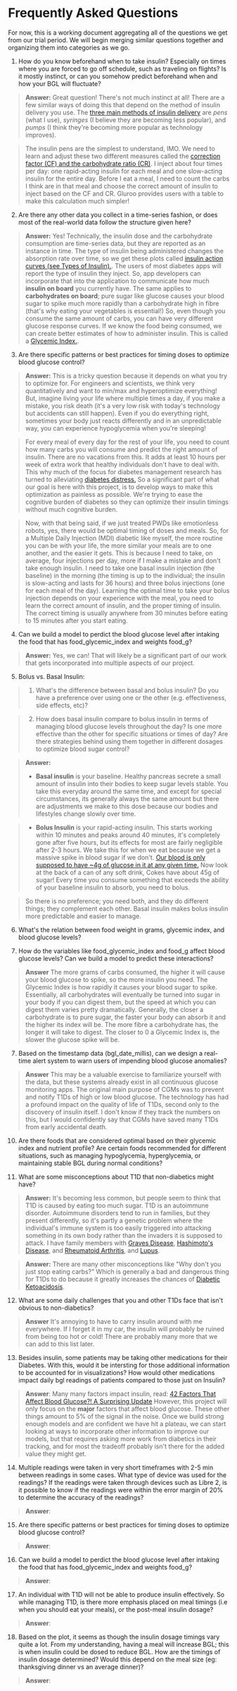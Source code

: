 # Frequently Asked Questions

For now, this is a working document aggregating all of the questions we get from our trial period. We will begin merging similar questions together and organizing them into categories as we go. 

1. How do you know beforehand when to take insulin? Especially on times where you are forced to go off schedule, such as traveling on flights? Is it mostly instinct, or can you somehow predict beforehand when and how your BGL will fluctuate?

> **Answer:** Great question! There's not much instinct at all! There are a few similar ways of doing this that depend on the method of insulin delivery you use. The [three main methods of insulin delivery](https://diabetes.org/about-diabetes/devices-technology/insulin-pens) are _pens_ (what I use), _syringes_ (I believe they are becoming less popular), and _pumps_ (I think they're becoming more popular as technology improves).

> The insulin pens are the simplest to understand, IMO. We need to learn and adjust these two different measures called the [correction factor (CF) and the carbohydrate ratio (CR)](https://www.mountsinai.on.ca/care/lscd/sweet-talk-1/what2019s-a-correction-factor-an-insulin-sensitivity-a-ratio). I inject about four times per day: one rapid-acting insulin for each meal and one slow-acting insulin for the entire day. Before I eat a meal, I need to count the carbs I think are in that meal and choose the correct amount of insulin to inject based on the CF and CR. Gluroo provides users with a table to make this calculation much simpler!

2. Are there any other data you collect in a time-series fashion, or does most of the real-world data follow the structure given here?

> **Answer:** Yes! Technically, the insulin dose and the carbohydrate consumption are time-series data, but they are reported as an instance in time. The type of insulin being administered changes the absorption rate over time, so we get these plots called [insulin action curves (see Types of Insulin).](http://ddi.ucsd.edu/insulearn/terminology.html). The users of most diabetes apps will report the type of insulin they inject. So, app developers can incorporate that into the application to communicate how much **insulin on board** you currently have. The same applies to **carbohydrates on board**; pure sugar like glucose causes your blood sugar to spike much more rapidly than a carbohydrate high in fibre (that's why eating your vegetables is essential!) So, even though you consume the same amount of carbs, you can have very different glucose response curves. If we know the food being consumed, we can create better estimates of how to administer insulin.  This is called a [Glycemic Index.](https://www.diabetes.ca/resources/tools---resources/the-glycemic-index-(gi)).

3. Are there specific patterns or best practices for timing doses to optimize blood glucose control?

> **Answer:** This is a tricky question because it depends on what you try to optimize for. For engineers and scientists, we think very quantitatively and want to min/max and hyperoptimize everything! But, imagine living your life where multiple times a day, if you make a mistake, you risk death (it's a very low risk with today's technology but accidents can still happen). Even if you do everything right, sometimes your body just reacts differently and in an unpredictable way, you can experience hypoglycemia when you're sleeping! 

> For every meal of every day for the rest of your life, you need to count how many carbs you will consume and predict the right amount of insulin. There are no vacations from this. It adds at least 10 hours per week of extra work that healthy individuals don't have to deal with. This why much of the focus for diabetes management research has turned to alleviating [diabetes distress.](https://professional.diabetes.org/sites/default/files/media/ada_mental_health_workbook_chapter_3.pdf) So a significant part of what our goal is here with this project, is to develop ways to make this optimization as painless as possible. We're trying to ease the cognitive burden of diabetes so they can optimize their insulin timings without much cognitive burden. 

> Now, with that being said, if we just treated PWDs like emotionless robots, yes, there would be optimal timing of doses and meals. So, for a Multiple Daily Injection (MDI) diabetic like myself, the more routine you can be with your life, the more similar your meals are to one another, and the easier it gets. This is because I need to take, on average, four injections per day, more if I make a mistake and don't take enough insulin. I need to take one basal insulin injection (the baseline) in the morning (the timing is up to the individual; the insulin is slow-acting and lasts for 36 hours) and three bolus injections (one for each meal of the day). Learning the optimal time to take your bolus injection depends on your experience with the meal, you need to learn the correct amount of insulin, and the proper timing of insulin. The correct timing is usually anywhere from 30 minutes before eating to 15 minutes after you start eating.

4. Can we build a model to perdict the blood glucose level after intaking the food that has food_glycemic_index and weights food_g?

> **Answer:** Yes, we can! That will likely be a significant part of our work that gets incorporated into multiple aspects of our project. 


5. Bolus vs. Basal Insulin: 
> 1. What's the difference between basal and bolus insulin? Do you have a preference over using one or the other (e.g. effectiveness, side effects, etc)? 

> 2. How does basal insulin compare to bolus insulin in terms of managing blood glucose levels throughout the day? Is one more effective than the other for specific situations or times of day? Are there strategies behind using them together in different dosages to optimize blood sugar control?

> **Answer:** 
> *  **Basal insulin** is your baseline. Healthy pancreas secrete a small amount of insulin into their bodies to keep sugar levels stable. You take this everyday around the same time, and except for special circumstances, its generally always the same amount but there are adjustments we make to this dose because our bodies and lifestyles change slowly over time.

>* **Bolus Insulin** is your rapid-acting insulin. This starts working within 10 minutes and peaks around 40 minutes, it's completely gone after five hours, but its effects for most are fairly negligible after 2-3 hours. We take this for when we eat because we get a massive spike in blood sugar if we don't. [Our blood is only supposed to have ~4g of glucose in it at any given time.](https://journals.physiology.org/doi/full/10.1152/ajpendo.90563.2008) Now look at the back of a can of any soft drink, Cokes have about 45g of sugar! Every time you consume something that exceeds the ability of your baseline insulin to absorb, you need to bolus. 

> So there is no preference; you need both, and they do different things; they complement each other. Basal insulin makes bolus insulin more predictable and easier to manage.

6. What's the relation between food weight in grams, glycemic index, and blood glucose levels? 

7. How do the variables like food_glycemic_index and food_g affect blood glucose levels? Can we build a model to predict these interactions?

> **Answer** The more grams of carbs consumed, the higher it will cause your blood glucose to spike, so the more insulin you need. The Glycemic Index is how rapidly it causes your blood sugar to spike. Essentially, all carbohydrates will eventually be turned into sugar in your body if you can digest them, but the speed at which you can digest them varies pretty dramatically. Generally, the closer a carbohydrate is to pure sugar, the faster your body can absorb it and the higher its index will be. The more fibre a carbohydrate has, the longer it will take to digest. The closer to 0 a Glycemic Index is, the slower the glucose spike will be.

7. Based on the timestamp data (bgl_date_millis), can we design a real-time alert system to warn users of impending blood glucose anomalies?

> **Answer** This may be a valuable exercise to familiarize yourself with the data, but these systems already exist in all continuous glucose monitoring apps. The original main purpose of CGMs was to prevent and notify T1Ds of high or low blood glucose. The technology has had a profound impact on the quality of life of T1Ds, second only to the discovery of insulin itself. I don't know if they track the numbers on this, but I would confidently say that CGMs have saved many T1Ds from early accidental death.

10. Are there foods that are considered optimal based on their glycemic index and nutrient profile? Are certain foods recommended for different situations, such as managing hypoglycemia, hyperglycemia, or maintaining stable BGL during normal conditions?

11. What are some misconceptions about T1D that non-diabetics might have?

> **Answer:** It's becoming less common, but people seem to think that T1D is caused by eating too much sugar. T1D is an autoimmune disorder. Autoimmune disorders tend to run in families, but they present differently, so it's partly a genetic problem where the individual's immune system is too easily triggered into attacking something in its own body rather than the invaders it is supposed to attack. I have family members with [Graves Disease](https://www.mountsinai.org/health-library/diseases-conditions/graves-disease), [Hashimoto's Disease](https://www.mayoclinic.org/diseases-conditions/hashimotos-disease/symptoms-causes/syc-20351855), and [Rheumatoid Arthritis](https://www.mayoclinic.org/diseases-conditions/rheumatoid-arthritis/symptoms-causes/syc-20353648), and [Lupus](https://www.mayoclinic.org/diseases-conditions/lupus/symptoms-causes/syc-20365789). 

> **Answer:** There are many other misconceptions like "Why don't you just stop eating carbs?" Which is generally a bad and dangerous thing for T1Ds to do because it greatly increases the chances of [Diabetic Ketoacidosis](https://www.mayoclinic.org/diseases-conditions/diabetic-ketoacidosis/symptoms-causes/syc-20371551). 

12. What are some daily challenges that you and other T1Ds face that isn't obvious to non-diabetics?

> **Answer** It's annoying to have to carry insulin around with me everywhere. If I forget it in my car, the insulin will probably be ruined from being too hot or cold! There are probably many more that we can add to this list later.

13. Besides insulin, some patients may be taking other medications for their Diabetes. With this, would it be intersting for those additional information to be accounted for in visualizations? How would other medications impact daily bgl readings of patients compared to those just on Insulin?

> **Answer**: Many many factors impact insulin, read: [42 Factors That Affect Blood Glucose?! A Surprising Update](https://diatribe.org/diabetes-management/42-factors-affect-blood-glucose-surprising-update) However, this project will only focus on the **major** factors that affect blood glucose. These other things amount to 5% of the signal in the noise. Once we build strong enough models and are confident we have hit a plateau, we can start looking at ways to incorporate other information to improve our models, but that requires asking more work from diabetics in their tracking, and for most the tradeoff probably isn't there for the added value they might get. 

14. Multiple readings were taken in very short timeframes with 2-5 min between readings in some cases. What type of device was used for the readings? If the readings were taken through devices such as Libre 2, is it possible to know if the readings were within the error margin of 20% to determine the accuracy of the readings?

> **Answer**:

15. Are there specific patterns or best practices for timing doses to optimize blood glucose control?

> **Answer**:


16. Can we build a model to perdict the blood glucose level after intaking the food that has food_glycemic_index and weights food_g?

> **Answer**:


17. An individual with T1D will not be able to produce insulin effectively. So while managing T1D, is there more emphasis placed on meal timings (i.e when you should eat your meals), or the post-meal insulin dosage?

> **Answer**:


18. Based on the plot, it seems as though the insulin dosage timings vary quite a lot. From my understanding, having a meal will increase BGL; this is when insulin could be dosed to reduce BGL. How are the timings of insulin dosage determined? Would this depend on the meal size (eg: thanksgiving dinner vs an average dinner)?

> **Answer**:






